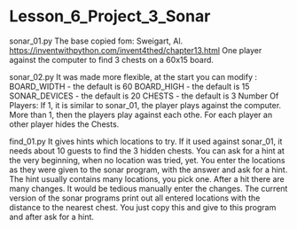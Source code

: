# Lesson_6_Project_3_Sonar

sonar_01.py
The base copied fom: Sweigart, Al.
https://inventwithpython.com/invent4thed/chapter13.html
One player against the computer to find 3 chests on a 60x15 board.

sonar_02.py
It was made more flexible, at the start you can modify :
BOARD_WIDTH   - the default is 60
BOARD_HIGH    - the default is 15
SONAR_DEVICES - the default is 20
CHESTS        - the default is  3
Number Of Players:
If 1, it is similar to sonar_01, the player plays against the computer.
More than 1, then the players play against each othe. For each player an
other player hides the Chests.

find_01.py
It gives hints which locations to try. If it used against sonar_01,
it needs about 10 guests to find the 3 hidden chests.
You can ask for a hint at the very beginning, when no location was tried, yet.
You enter the locations as they were given to the sonar program, with the answer
and ask for a hint. The hint usually contains many locations, you pick one.
After a hit there are many changes. It would be tedious manually enter the
changes. The current version of the sonar programs print out all entered
locations with the distance to the nearest chest. You just copy this and
give to this program and after ask for a hint.
